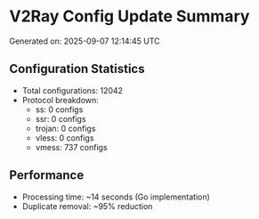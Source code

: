 # V2Ray Config Update Summary
Generated on: 2025-09-07 12:14:45 UTC

## Configuration Statistics
- Total configurations: 12042
- Protocol breakdown:
  - ss: 0 configs
  - ssr: 0 configs
  - trojan: 0 configs
  - vless: 0 configs
  - vmess: 737 configs

## Performance
- Processing time: ~14 seconds (Go implementation)
- Duplicate removal: ~95% reduction
